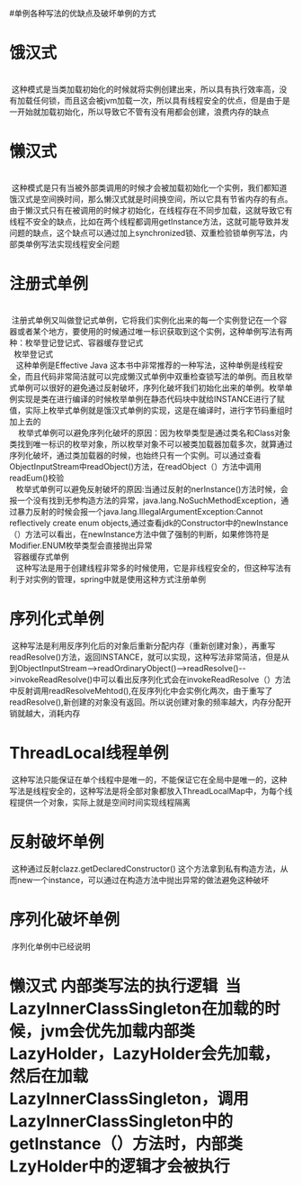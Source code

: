 #单例各种写法的优缺点及破坏单例的方式

<h1>饿汉式</h1><br>
 &nbsp这种模式是当类加载初始化的时候就将实例创建出来，所以具有执行效率高，没有加载任何锁，而且这会被jvm加载一次，所以具有线程安全的优点，但是由于是一开始就加载初始化，所以导致它不管有没有用都会创建，浪费内存的缺点

<h1>懒汉式</h1><br>
 &nbsp这种模式是只有当被外部类调用的时候才会被加载初始化一个实例，我们都知道饿汉式是空间换时间，那么懒汉式就是时间换空间，所以它具有节省内存的有点。
由于懒汉式只有在被调用的时候才初始化，在线程存在不同步加载，这就导致它有线程不安全的缺点，比如在两个线程都调用getInstance方法，这就可能导致并发问题的缺点，这个缺点可以通过加上synchronized锁、双重检验锁单例写法，内部类单例写法实现线程安全问题

<h1>注册式单例</h1><br>
 &nbsp注册式单例又叫做登记式单例，它将我们实例化出来的每一个实例登记在一个容器或者某个地方，要使用的时候通过唯一标识获取到这个实例，这种单例写法有两种：枚举登记登记式、容器缓存登记式<br>
    &nbsp&nbsp枚举登记式<br>
        &nbsp&nbsp&nbsp这种单例是Effective Java 这本书中非常推荐的一种写法，这种单例是线程安全，而且代码非常简洁就可以完成懒汉式单例中双重检查锁写法的单例。而且枚举式单例可以很好的避免通过反射破坏，序列化破坏我们初始化出来的单例。枚举单例实现是类在进行编译的时候枚举单例在静态代码块中就给INSTANCE进行了赋值，实际上枚举式单例就是饿汉式单例的实现，这是在编译时，进行字节码重组时加上去的<br>
       &nbsp&nbsp&nbsp 枚举式单例可以避免序列化破坏的原因：因为枚举类型是通过类名和Class对象类找到唯一标识的枚举对象，所以枚举对象不可以被类加载器加载多次，就算通过序列化破坏，通过类加载器的时候，也始终只有一个实例。可以通过查看ObjectInputStream中readObject()方法，在readObject（）方法中调用readEum()校验<br>
        &nbsp&nbsp&nbsp枚举式单例可以避免反射破坏的原因:当通过反射的nerInstance()方法时候，会报一个没有找到无参构造方法的异常，java.lang.NoSuchMethodException，通过暴力反射的时候会报一个java.lang.IllegalArgumentException:Cannot reflectively create enum objects,通过查看jdk的Constructor中的newInstance（）方法可以看出，在newInstance方法中做了强制的判断，如果修饰符是Modifier.ENUM枚举类型会直接抛出异常<br>
    &nbsp&nbsp容器缓存式单例<br>
        &nbsp&nbsp&nbsp这种写法是用于创建线程非常多的时候使用，它是非线程安全的，但这种写法有利于对实例的管理，spring中就是使用这种方式注册单例<br>
           
<h1>序列化式单例</h1>
&nbsp这种写法是利用反序列化后的对象后重新分配内存（重新创建对象），再重写 readResolve()方法，返回INSTANCE，就可以实现，这种写法非常简洁，但是从到ObjectInputStream-->readOrdinaryObject()-->readResolve()-->invokeReadResolve()中可以看出反序列化式会在invokeReadResolve（）方法中反射调用readResolveMehtod(),在反序列化中会实例化两次，由于重写了readResolve(),新创建的对象没有返回。所以说创建对象的频率越大，内存分配开销就越大，消耗内存<br>

<h1>ThreadLocal线程单例</h1>
&nbsp这种写法只能保证在单个线程中是唯一的，不能保证它在全局中是唯一的，这种写法是线程安全的，这种写法是将全部对象都放入ThreadLocalMap中，为每个线程提供一个对象，实际上就是空间时间实现线程隔离<br>

<h1>反射破坏单例</h1>
&nbsp这种通过反射clazz.getDeclaredConstructor() 这个方法拿到私有构造方法，从而new一个instance，可以通过在构造方法中抛出异常的做法避免这种破坏<br>

<h1>序列化破坏单例</h1>
&nbsp序列化单例中已经说明

<h1>懒汉式 内部类写法的执行逻辑</hh1>
&nbsp当LazyInnerClassSingleton在加载的时候，jvm会优先加载内部类LazyHolder，LazyHolder会先加载，然后在加载LazyInnerClassSingleton，调用LazyInnerClassSingleton中的getInstance（）方法时，内部类LzyHolder中的逻辑才会被执行
